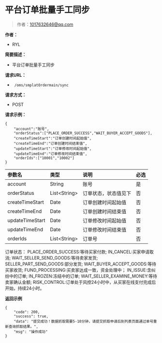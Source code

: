 # 平台订单批量手工同步

> 作者：1017632646@qq.com

**作者：** 

- RYL

**简要描述：** 

- 平台订单批量手工同步

**请求URL：** 

- ` /oms/smplatOrdermain/sync`
  
**请求方式：**
- POST 

**请求示例：** 
```
{
    "account":"账号",
    "orderStatus":["PLACE_ORDER_SUCCESS","WAIT_BUYER_ACCEPT_GOODS"],
    "createTimeStart":"订单创建时间起始值",
    "createTimeEnd":"订单创建时间结束值",
    "updateTimeStart":"订单修改时间起始值",
    "updateTimeEnd":"订单修改时间结束值",
    "orderIds":["10001","10002"]
}
```

|参数名|类型|说明|必选|
|:----    |:---|:----- |-----   |
|account |String   |账号|是|
|orderStatus |List&lt;String>   |订单状态，状态值见下|否|
|createTimeStart |Date   |订单创建时间起始值|否|
|createTimeEnd |Date   |订单创建时间结束值|否|
|updateTimeStart |Date   |订单修改时间起始值|否|
|updateTimeEnd |Date   |订单修改时间结束值|否|
|orderIds |List&lt;String>   |订单号|否|

订单状态：
PLACE_ORDER_SUCCESS:等待买家付款; 
IN_CANCEL:买家申请取消; 
WAIT_SELLER_SEND_GOODS:等待卖家发货; 
SELLER_PART_SEND_GOODS:部分发货; 
WAIT_BUYER_ACCEPT_GOODS:等待买家收货; 
FUND_PROCESSING:买卖家达成一致，资金处理中； 
IN_ISSUE:含纠纷中的订单; 
IN_FROZEN:冻结中的订单; 
WAIT_SELLER_EXAMINE_MONEY:等待卖家确认金额; 
RISK_CONTROL:订单处于风控24小时中，从买家在线支付完成后开始，持续24小时。

 **返回示例**
``` 
{
    "code": 200,
    "success": true,
    "data": "提交成功！数据抓取需要5-10分钟，请提交抓取申请后到列表页面通过单号重新查询抓取结果。",
    "msg": "操作成功"
}
```